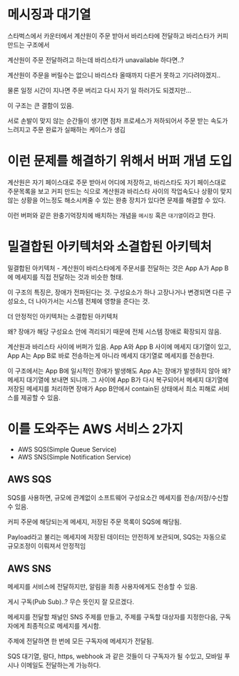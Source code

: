 # 메시징과 대기열

스타벅스에서 카운터에서 계산원이 주문 받아서 바리스타에 전달하고 바리스타가 커피 만드는 구조에서

계산원이 주문 전달하려고 하는데 바리스타가 unavailable 하다면..?

계산원이 주문을 버릴수는 없으니 바리스타 올때까지 다른거 못하고 기다려야겠지..

물론 일정 시간이 지나면 주문 버리고 다시 자기 일 하러가도 되겠지만...

이 구조는 큰 결함이 있음.

서로 손발이 맞지 않는 순간들이 생기면 점차 프로세스가 저하되어서 주문 받는 속도가 느려지고 주문 완료가 실패하는 케이스가 생김

# 이런 문제를 해결하기 위해서 버퍼 개념 도입

계산원은 자기 페이스대로 주문 받아서 어디에 저장하고, 바리스타도 자기 페이스대로 주문목록을 보고 커피 만드는 식으로 계산원과 바리스타 사이의 작업속도나 상황이 맞지 않는 상황을 어느정도 해소시켜줄 수 있는 완충 장치가 있다면 문제를 해결할 수 있다.

이런 버퍼와 같은 완충기억장치에 배치하는 개념을 `메시징` 혹은 `대기열`이라고 한다.

# 밀결합된 아키텍처와 소결합된 아키텍처

밀결합된 아키텍처 - 계산원이 바리스타에게 주문서를 전달하는 것은 App A가 App B에 메세지를 직접 전달하는 것과 비슷한 형태.

이 구조의 특징은, 장애가 전파된다는 것. 구성요소가 하나 고장나거나 변경되면 다른 구성요소, 더 나아가서는 시스템 전체에 영향을 준다는 것.

더 안정적인 아키텍처는 소결합된 아키텍처

왜? 장애가 해당 구성요소 안에 격리되기 때문에 전체 시스템 장애로 확장되지 않음.

계산원과 바리스타 사이에 버퍼가 있음. App A와 App B 사이에 메세지 대기열이 있고, App A는 App B로 바로 전송하는게 아니라 메세지 대기열로 메세지를 전송한다.

이 구조에서는 App B에 일시적인 장애가 발생해도 App A는 장애가 발생하지 않아 왜? 메세지 대기열에 보내면 되니까. 그 사이에 App B가 다시 복구되어서 메세지 대기열에 저장된 메세지를 처리하면 장애가 App B안에서 contain된 상태에서 최소 피해로 서비스를 제공할 수 있음.

# 이를 도와주는 AWS 서비스 2가지

- AWS SQS(Simple Queue Service)
- AWS SNS(Simple Notification Service)

## AWS SQS

SQS를 사용하면, 규모에 관계없이 소프트웨어 구성요소간 메세지를 전송/저장/수신할 수 있음.

커피 주문에 해당되는게 메세지, 저장된 주문 목록이 SQS에 해당됨.

Payload라고 불리는 메세지에 저장된 데이터는 안전하게 보관되며, SQS는 자동으로 규모조정이 이뤄져서 안정적임

## AWS SNS

메세지를 서비스에 전달하지만, 알림을 최종 사용자에게도 전송할 수 있음.

게시 구독(Pub Sub)..? 무슨 뜻인지 잘 모르겠다.

메세지를 전달할 채널인 SNS 주제를 만들고, 주제를 구독할 대상자를 지정한다음, 구독자에게 최종적으로 메세지를 게시함.

주제에 전달하면 한 번에 모든 구독자에 메세지가 전달됨.

SQS 대기열, 람다, https, webhook 과 같은 것들이 다 구독자가 될 수있고, 모바일 푸시나 이메일도 전달하는게 가능하다.
